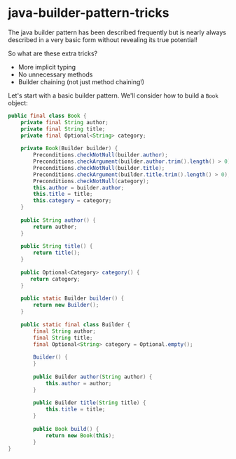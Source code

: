 # java-builder-pattern-tricks
The java builder pattern has been described frequently but is nearly always described in a very basic form without revealing its true potential! 

So what are these extra tricks?

 * More implicit typing
 * No unnecessary methods
 * Builder chaining (not just method chaining!)

Let's start with a basic builder pattern. We'll consider how to build a `Book` object:

```java
public final class Book {
    private final String author;
    private final String title;
    private final Optional<String> category;
    
    private Book(Builder builder) {
        Preconditions.checkNotNull(builder.author);
        Preconditions.checkArgument(builder.author.trim().length() > 0);
        Preconditions.checkNotNull(builder.title);
        Preconditions.checkArgument(builder.title.trim().length() > 0);
        Preconditions.checkNotNull(category);
        this.author = builder.author;
        this.title = title;
        this.category = category;
    }
    
    public String author() {
        return author;
    }
    
    public String title() {
        return title();
    }
    
    public Optional<Category> category() {
       return category;
    }
    
    public static Builder builder() {
        return new Builder();
    }
    
    public static final class Builder {
        final String author;
        final String title;
        final Optional<String> category = Optional.empty();
        
        Builder() {
        }
        
        public Builder author(String author) {
            this.author = author;
        }
        
        public Builder title(String title) {
            this.title = title;
        }
        
        public Book build() {
            return new Book(this);
        }      
}
```



